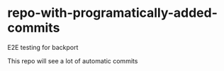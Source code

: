 # repo-with-programatically-added-commits
E2E testing for backport

This repo will see a lot of automatic commits
